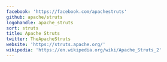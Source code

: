 ```yaml
---
facebook: 'https://facebook.com/apachestruts'
github: apache/struts
logohandle: apache_struts
sort: struts
title: Apache Struts
twitter: TheApacheStruts
website: 'https://struts.apache.org/'
wikipedia: 'https://en.wikipedia.org/wiki/Apache_Struts_2'
---
```

